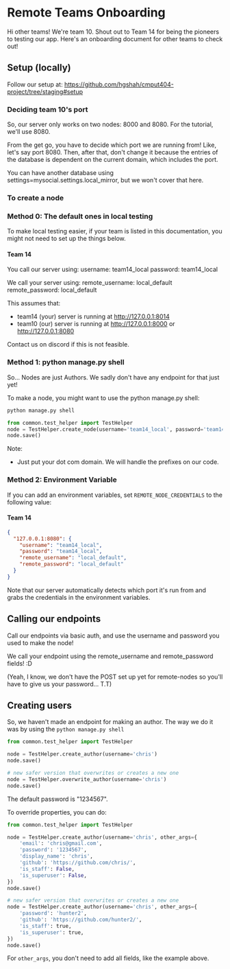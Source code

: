 # Remote Teams Onboarding

Hi other teams! We're team 10. Shout out to Team 14 for being the pioneers to testing our app. Here's an onboarding
document for other teams to check out!

## Setup (locally)

Follow our setup at: https://github.com/hgshah/cmput404-project/tree/staging#setup

### Deciding team 10's port

So, our server only works on two nodes: 8000 and 8080. For the tutorial, we'll use 8080.

From the get go, you have to decide which port we are running from! Like, let's say port 8080. Then, after that, don't
change it because the entries of the database is dependent on the current domain, which includes the port.

You can have another database using settings=mysocial.settings.local_mirror, but we won't cover that here.

### To create a node

### Method 0: The default ones in local testing

To make local testing easier, if your team is listed in this documentation, you might not need to set up the things
below.

#### Team 14

You call our server using:
username: team14_local
password: team14_local

We call your server using:
remote_username: local_default
remote_password: local_default

This assumes that:

- team14 (your) server is running at http://127.0.0.1:8014
- team10 (our) server is running at http://127.0.0.1:8000 or http://127.0.0.1:8080

Contact us on discord if this is not feasible.

### Method 1: python manage.py shell

So... Nodes are just Authors. We sadly don't have any endpoint for that just yet!

To make a node, you might want to use the python manage.py shell:

```bash
python manage.py shell
```

```python 
from common.test_helper import TestHelper
node = TestHelper.create_node(username='team14_local', password='team14_local', remote_username='local_default', remote_password='local_default', host='127.0.0.1:8014')
node.save()
```

Note:

- Just put your dot com domain. We will handle the prefixes on our code.

### Method 2: Environment Variable

If you can add an environment variables, set `REMOTE_NODE_CREDENTIALS` to the following value:

#### Team 14

```json
{
  "127.0.0.1:8080": {
    "username": "team14_local",
    "password": "team14_local",
    "remote_username": "local_default",
    "remote_password": "local_default"
  }
}
```

Note that our server automatically detects which port it's run from and grabs the credentials in the environment
variables.

## Calling our endpoints

Call our endpoints via basic auth, and use the username and password you used to make the node!

We call your endpoint using the remote_username and remote_password fields! :D

(Yeah, I know, we don't have the POST set up yet for remote-nodes so you'll have to give us your password... T.T)

## Creating users

So, we haven't made an endpoint for making an author. The way we do it was by using the `python manage.py shell`

```python
from common.test_helper import TestHelper

node = TestHelper.create_author(username='chris')
node.save()

# new safer version that overwrites or creates a new one
node = TestHelper.overwrite_author(username='chris')
node.save()
```

The default password is "1234567".

To override properties, you can do:

```python
from common.test_helper import TestHelper

node = TestHelper.create_author(username='chris', other_args={
    'email': 'chris@gmail.com',
    'password': '1234567',
    'display_name': 'chris',
    'github': 'https://github.com/chris/',
    'is_staff': False,
    'is_superuser': False,
})
node.save()

# new safer version that overwrites or creates a new one
node = TestHelper.create_author(username='chris', other_args={
    'password': 'hunter2',
    'github': 'https://github.com/hunter2/',
    'is_staff': true,
    'is_superuser': true,
})
node.save()
```

For `other_args`, you don't need to add all fields, like the example above.

